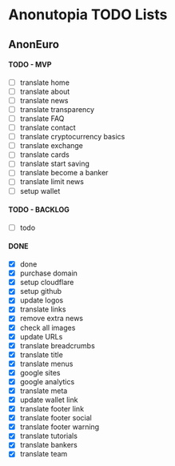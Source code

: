 # Anonutopia TODO Lists

## AnonEuro

#### TODO - MVP

- [ ] translate home
- [ ] translate about
- [ ] translate news
- [ ] translate transparency
- [ ] translate FAQ
- [ ] translate contact
- [ ] translate cryptocurrency basics
- [ ] translate exchange
- [ ] translate cards
- [ ] translate start saving
- [ ] translate become a banker
- [ ] translate limit news
- [ ] setup wallet

#### TODO - BACKLOG

- [ ] todo

#### DONE

- [x] done
- [x] purchase domain
- [x] setup cloudflare
- [x] setup github
- [x] update logos
- [x] translate links
- [x] remove extra news
- [x] check all images
- [x] update URLs
- [x] translate breadcrumbs
- [x] translate title
- [x] translate menus
- [x] google sites
- [x] google analytics
- [x] translate meta
- [x] update wallet link
- [x] translate footer link
- [x] translate footer social
- [x] translate footer warning
- [x] translate tutorials
- [x] translate bankers
- [x] translate team
